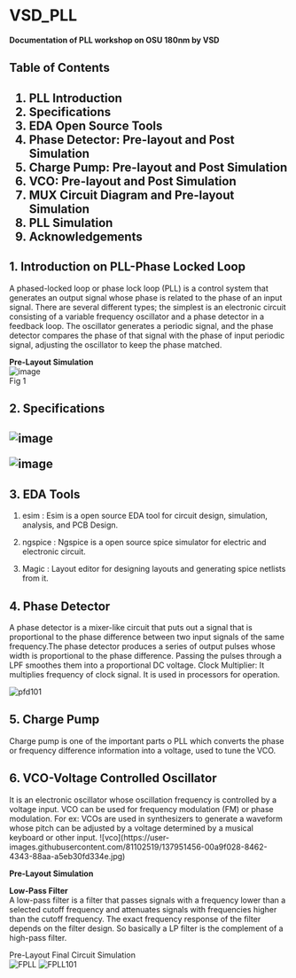 # VSD_PLL
**Documentation of PLL workshop on OSU 180nm by VSD** 

<h2>Table of Contents<h2/> 

 1. PLL Introduction  
 2. Specifications  
 3. EDA Open Source Tools  
 4. Phase Detector: Pre-layout and Post Simulation  
 5. Charge Pump: Pre-layout and Post Simulation  
 6. VCO: Pre-layout and Post Simulation   
 7. MUX Circuit Diagram and Pre-layout Simulation  
 8. PLL Simulation  
 9. Acknowledgements  
 
  
<h2>1. Introduction on PLL-Phase Locked Loop</h2>  
A phased-locked loop or phase lock loop (PLL) is a control system that generates an output signal whose phase is related to the phase of an input signal. There are several different types; the simplest is an electronic circuit consisting of a variable frequency oscillator and a phase detector in a feedback loop. The oscillator generates a periodic signal, and the phase detector compares the phase of that signal with the phase of input periodic signal, adjusting the oscillator to keep the phase matched.  
  
  **Pre-Layout Simulation**  
  ![image](https://user-images.githubusercontent.com/81102519/137951758-7efa6f0f-5957-4787-b31b-6ec003f7d27e.png)  
   Fig 1
  
    
<h2>2. Specifications<h2/>  
   
 
 ![image](https://user-images.githubusercontent.com/81102519/137954609-2c0f9ccf-e24f-48dd-b040-476d323afcb6.png)  
   
 
 ![image](https://user-images.githubusercontent.com/81102519/137954817-91149fab-b972-4aec-9712-3b060f7d12f0.png)
 
 <h2>3. EDA Tools</h2>

1. esim : Esim is a open source EDA tool for circuit design, simulation, analysis, and PCB Design.

2. ngspice : Ngspice is a open source spice simulator for electric and electronic circuit.

3. Magic : Layout editor for designing layouts and generating spice netlists from it.       

<h2>4. Phase Detector</h2> 
A phase detector is a mixer-like circuit that puts out a signal that is proportional to the phase difference between two input signals of the same frequency.The phase detector produces a series of output pulses whose width is proportional to the phase difference. Passing the pulses through a LPF smoothes them into a proportional DC voltage.
Clock Multiplier: It multiplies frequency of clock signal. It is used in processors for operation.  
   
 ![pfd101](https://user-images.githubusercontent.com/81102519/137955158-774f025d-0d34-46c6-a565-78b02995bedc.jpg)
  

 <h2>5. Charge Pump</h2> 
Charge pump is one of the important parts o PLL which converts the phase or frequency difference information into a voltage, used to tune the VCO.  
  
 <h2>6. VCO-Voltage Controlled Oscillator</h2>
It is an electronic oscillator whose oscillation frequency is controlled by a voltage input. VCO can be used for frequency modulation (FM) or phase modulation. For ex: VCOs are used in synthesizers to generate a waveform whose pitch can be adjusted by a voltage determined by a musical keyboard or other input.  
  ![vco](https://user-images.githubusercontent.com/81102519/137951456-00a9f028-8462-4343-88aa-a5eb30fd334e.jpg)
  
  **Pre-Layout Simulation**  
  

**Low-Pass Filter**  
A low-pass filter is a filter that passes signals with a frequency lower than a selected cutoff frequency and attenuates signals with frequencies higher than the cutoff frequency. The exact frequency response of the filter depends on the filter design. So basically a LP  filter is the complement of a high-pass filter.






  
  Pre-Layout Final Circuit Simulation  
  ![FPLL](https://user-images.githubusercontent.com/81102519/137950493-3a231407-0577-475b-8f32-afdea804ae50.jpg)
  ![FPLL101](https://user-images.githubusercontent.com/81102519/137950359-145864ed-3274-4263-b51b-7b422a83679b.jpg)
